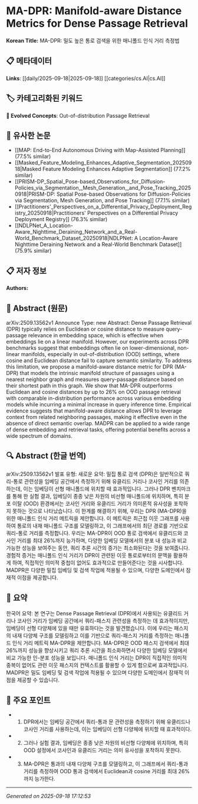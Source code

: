 
# MA-DPR: Manifold-aware Distance Metrics for Dense Passage Retrieval

**Korean Title:** MA-DPR: 밀도 높은 통로 검색을 위한 매니폴드 인식 거리 측정법

## 📋 메타데이터

**Links**: [[daily/2025-09-18|2025-09-18]] [[categories/cs.AI|cs.AI]]

## 🏷️ 카테고리화된 키워드
**🚀 Evolved Concepts**: Out-of-distribution Passage Retrieval

## 🔗 유사한 논문
- [[MAP: End-to-End Autonomous Driving with Map-Assisted Planning]] (77.5% similar)
- [[Masked_Feature_Modeling_Enhances_Adaptive_Segmentation_20250918|Masked Feature Modeling Enhances Adaptive Segmentation]] (77.2% similar)
- [[PRISM-DP_Spatial_Pose-based_Observations_for_Diffusion-Policies_via_Segmentation,_Mesh_Generation,_and_Pose_Tracking_20250918|PRISM-DP: Spatial Pose-based Observations for Diffusion-Policies via Segmentation, Mesh Generation, and Pose Tracking]] (77.1% similar)
- [[Practitioners'_Perspectives_on_a_Differential_Privacy_Deployment_Registry_20250918|Practitioners' Perspectives on a Differential Privacy Deployment Registry]] (76.3% similar)
- [[NDLPNet_A_Location-Aware_Nighttime_Deraining_Network_and_a_Real-World_Benchmark_Dataset_20250918|NDLPNet: A Location-Aware Nighttime Deraining Network and a Real-World Benchmark Dataset]] (75.9% similar)

## 📋 저자 정보

**Authors:** 

## 📄 Abstract (원문)

arXiv:2509.13562v1 Announce Type: new 
Abstract: Dense Passage Retrieval (DPR) typically relies on Euclidean or cosine distance to measure query-passage relevance in embedding space, which is effective when embeddings lie on a linear manifold. However, our experiments across DPR benchmarks suggest that embeddings often lie on lower-dimensional, non-linear manifolds, especially in out-of-distribution (OOD) settings, where cosine and Euclidean distance fail to capture semantic similarity. To address this limitation, we propose a manifold-aware distance metric for DPR (MA-DPR) that models the intrinsic manifold structure of passages using a nearest neighbor graph and measures query-passage distance based on their shortest path in this graph. We show that MA-DPR outperforms Euclidean and cosine distances by up to 26% on OOD passage retrieval with comparable in-distribution performance across various embedding models while incurring a minimal increase in query inference time. Empirical evidence suggests that manifold-aware distance allows DPR to leverage context from related neighboring passages, making it effective even in the absence of direct semantic overlap. MADPR can be applied to a wide range of dense embedding and retrieval tasks, offering potential benefits across a wide spectrum of domains.

## 🔍 Abstract (한글 번역)

arXiv:2509.13562v1 발표 유형: 새로운
요약: 밀집 통로 검색 (DPR)은 일반적으로 쿼리-통로 관련성을 임베딩 공간에서 측정하기 위해 유클리드 거리나 코사인 거리를 의존하는데, 이는 임베딩이 선형 매니폴드에 위치할 때 효과적입니다. 그러나 DPR 벤치마크를 통해 한 실험 결과, 임베딩이 종종 낮은 차원의 비선형 매니폴드에 위치하며, 특히 분포 이탈 (OOD) 환경에서는 코사인 거리와 유클리드 거리가 의미론적 유사성을 포착하지 못하는 것으로 나타났습니다. 이 한계를 해결하기 위해, 우리는 DPR (MA-DPR)을 위한 매니폴드 인식 거리 메트릭을 제안합니다. 이 메트릭은 최근접 이웃 그래프를 사용하여 통로의 내재 매니폴드 구조를 모델링하고, 이 그래프에서의 최단 경로를 기반으로 쿼리-통로 거리를 측정합니다. 우리는 MA-DPR이 OOD 통로 검색에서 유클리드와 코사인 거리를 최대 26%까지 능가하며, 다양한 임베딩 모델에서의 분포 내 성능과 비교 가능한 성능을 보여주는 동안, 쿼리 추론 시간의 증가는 최소화된다는 것을 보여줍니다. 경험적 증거는 매니폴드 인식 거리가 DPR이 관련된 이웃 통로로부터의 문맥을 활용하게 하여, 직접적인 의미적 중첩이 없어도 효과적으로 만들어준다는 것을 시사합니다. MADPR은 다양한 밀집 임베딩 및 검색 작업에 적용될 수 있으며, 다양한 도메인에서 잠재적 이점을 제공합니다.

## 📝 요약

한국어 요약:
본 연구는 Dense Passage Retrieval (DPR)에서 사용되는 유클리드 거리나 코사인 거리가 임베딩 공간에서 쿼리-패스지 관련성을 측정하는 데 효과적이지만, 임베딩이 선형 다양체에 있을 때만 유효하다는 것을 발견했습니다. 이에 우리는 패스지의 내재 다양체 구조를 모델링하고 이를 기반으로 쿼리-패스지 거리를 측정하는 매니폴드 인식 거리 메트릭 MA-DPR을 제안합니다. MA-DPR은 OOD 패스지 검색에서 최대 26%까지 성능을 향상시키고 쿼리 추론 시간을 최소화하면서 다양한 임베딩 모델에서 비교 가능한 인-분포 성능을 보입니다. 매니폴드 인식 거리는 DPR이 직접적인 의미적 중복이 없어도 관련 이웃 패스지의 컨텍스트를 활용할 수 있게 함으로써 효과적입니다. MADPR은 밀도 임베딩 및 검색 작업에 적용될 수 있으며 다양한 도메인에서 잠재적 이점을 제공할 수 있습니다.

## 🎯 주요 포인트

- 1. DPR에서는 임베딩 공간에서 쿼리-통과 문 관련성을 측정하기 위해 유클리드나 코사인 거리를 사용하는데, 이는 임베딩이 선형 다양체에 위치할 때 효과적이다.

- 2. 그러나 실험 결과, 임베딩은 종종 낮은 차원의 비선형 다양체에 위치하며, 특히 OOD 설정에서 코사인과 유클리드 거리는 의미 유사성을 포착하지 못한다.

- 3. MA-DPR은 통과의 내재 다양체 구조를 모델링하고, 이 그래프에서 쿼리-통과 거리를 측정하여 OOD 통과 검색에서 Euclidean과 cosine 거리를 최대 26%까지 능가한다.

---

*Generated on 2025-09-18 17:12:53*